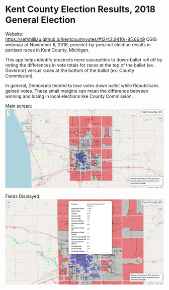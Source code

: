 # Kent County Election Results, 2018 General Election
Website: https://sethbilliau.github.io/kentcountyvotes/#12/42.9410/-85.6649
QGIS webmap of November 6, 2018, precinct-by-precinct election results in partisan races in Kent County, Michigan.

This app helps identify precincts more susceptible to down-ballot roll off by noting the differences in vote totals for races at the top of the ballot (ex. Governor) versus races at the bottom of the ballot (ex. County Commission).

In general, Democrats tended to lose votes down ballot while Republicans gained votes. These small margins can mean the difference between winning and losing in local elections like County Commission. 

Main screen: 
![Main](images_rm/main.png)

Fields Displayed: 
![Main](images_rm/fields.png)
